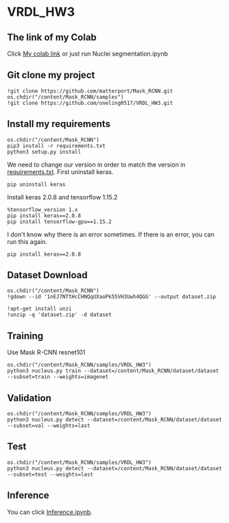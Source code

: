# VRDL_HW3

## The link of my Colab

Click [My colab link](https://colab.research.google.com/drive/11Xs7121Fi7WiNWwiuSN_79oTtH0XLhAu?usp=sharing) or just run Nuclei segmentation.ipynb

## Git clone my project
```
!git clone https://github.com/matterport/Mask_RCNN.git
os.chdir("/content/Mask_RCNN/samples")
!git clone https://github.com/oneling0517/VRDL_HW3.git
```

## Install my requirements
```
os.chdir("/content/Mask_RCNN")
pip3 install -r requirements.txt
python3 setup.py install
```
We need to change our version in order to match the version in [requirements.txt](https://github.com/matterport/Mask_RCNN/blob/master/requirements.txt).
First uninstall keras.
```
pip uninstall keras
```
Install keras 2.0.8 and tensorflow 1.15.2
```
%tensorflow_version 1.x
pip install keras==2.0.8
pip install tensorflow-gpu==1.15.2
```
I don't know why there is an error sometimes. If there is an error, you can run this again.
```
pip install keras==2.0.8
```
## Dataset Download
```
os.chdir("/content/Mask_RCNN")
!gdown --id '1nEJ7NTtHcCHNQqUXaoPk55VH3Uwh4QGG' --output dataset.zip

!apt-get install unzi
!unzip -q 'dataset.zip' -d dataset
```

## Training
Use Mask R-CNN resnet101
```
os.chdir("/content/Mask_RCNN/samples/VRDL_HW3")
python3 nucleus.py train --dataset=/content/Mask_RCNN/dataset/dataset --subset=train --weights=imagenet
```

## Validation
```
os.chdir("/content/Mask_RCNN/samples/VRDL_HW3")
python3 nucleus.py detect --dataset=/content/Mask_RCNN/dataset/dataset --subset=val --weights=last
```

## Test
```
os.chdir("/content/Mask_RCNN/samples/VRDL_HW3")
python3 nucleus.py detect --dataset=/content/Mask_RCNN/dataset/dataset --subset=test --weights=last
```

## Inference

You can click [Inference.ipynb](https://colab.research.google.com/drive/13vLcOs_x6R_ALSdEjlYYxuOcER0Xr-gd?usp=sharing).
